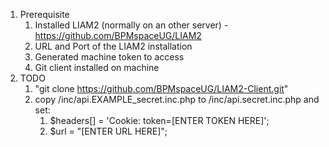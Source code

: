 1. Prerequisite
   1. Installed LIAM2 (normally on an other server) - https://github.com/BPMspaceUG/LIAM2
   2. URL and Port of the LIAM2 installation
   3. Generated machine token to access
   4. Git client installed on machine
2. TODO
   1. "git clone https://github.com/BPMspaceUG/LIAM2-Client.git"
   2. copy /inc/api.EXAMPLE_secret.inc.php to /inc/api.secret.inc.php and set: 
        1. $headers[] = 'Cookie: token=[ENTER TOKEN HERE]';
        2. $url = "[ENTER URL HERE]";
